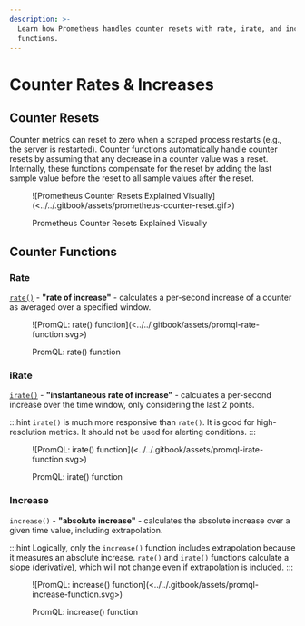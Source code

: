 ```yaml
---
description: >-
  Learn how Prometheus handles counter resets with rate, irate, and increase
  functions.
---
```


# Counter Rates & Increases

## Counter Resets

Counter metrics can reset to zero when a scraped process restarts (e.g., the server is restarted). Counter functions automatically handle counter resets by assuming that any decrease in a counter value was a reset. Internally, these functions compensate for the reset by adding the last sample value before the reset to all sample values after the reset.

<figure>![Prometheus Counter Resets Explained Visually](<../../.gitbook/assets/prometheus-counter-reset.gif>)<figcaption><p>Prometheus Counter Resets Explained Visually</p></figcaption></figure>

## Counter Functions

### Rate

[`rate()`](https://prometheus.io/docs/prometheus/latest/querying/functions/#rate) - **"rate of increase"** - calculates a per-second increase of a counter as averaged over a specified window.

<figure>![PromQL: rate() function](<../../.gitbook/assets/promql-rate-function.svg>)<figcaption><p>PromQL: rate() function</p></figcaption></figure>

### iRate

[`irate()`](https://prometheus.io/docs/prometheus/latest/querying/functions/#irate) - **"instantaneous rate of increase"** - calculates a per-second increase over the time window, only considering the last 2 points.

:::hint
`irate()` is much more responsive than `rate()`. It is good for high-resolution metrics. It should not be used for alerting conditions.
:::

<figure>![PromQL: irate() function](<../../.gitbook/assets/promql-irate-function.svg>)<figcaption><p>PromQL: irate() function</p></figcaption></figure>

### Increase

`increase()` - **"absolute increase"** - calculates the absolute increase over a given time value, including extrapolation.

:::hint
Logically, only the `increase()` function includes extrapolation because it measures an absolute increase. `rate()` and `irate()` functions calculate a slope (derivative), which will not change even if extrapolation is included.
:::

<figure>![PromQL: increase() function](<../../.gitbook/assets/promql-increase-function.svg>)<figcaption><p>PromQL: increase() function</p></figcaption></figure>

